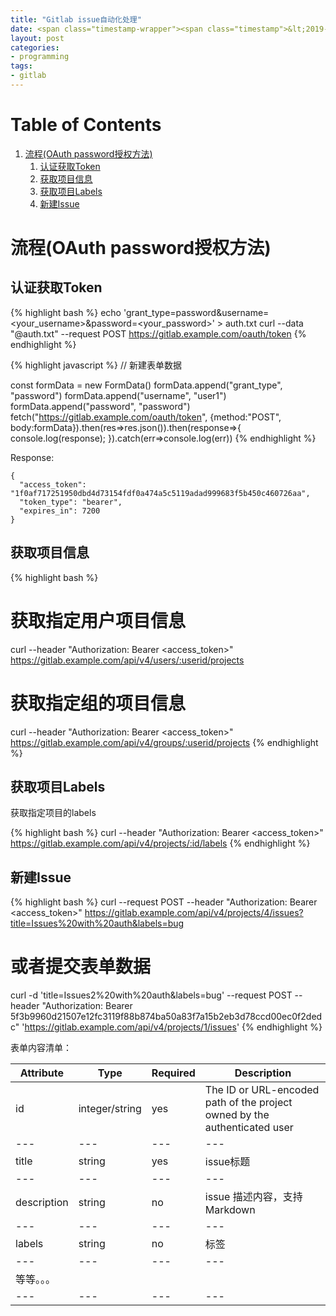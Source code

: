 ```yaml
---
title: "Gitlab issue自动化处理"
date: <span class="timestamp-wrapper"><span class="timestamp">&lt;2019-06-30 日 17:57&gt;</span></span>
layout: post
categories: 
- programming
tags: 
- gitlab
---
```


# Table of Contents

1.  [流程(OAuth password授权方法)](#org7af2354)
    1.  [认证获取Token](#org7cdec98)
    2.  [获取项目信息](#org94e29ba)
    3.  [获取项目Labels](#orgb64ad49)
    4.  [新建Issue](#orgdcae09c)


<a id="org7af2354"></a>

# 流程(OAuth password授权方法)


<a id="org7cdec98"></a>

## 认证获取Token

{% highlight bash %}
echo 'grant_type=password&username=<your_username>&password=<your_password>' > auth.txt
curl --data "@auth.txt" --request POST https://gitlab.example.com/oauth/token
{% endhighlight %}

{% highlight javascript %}
// 新建表单数据

const formData = new FormData()
formData.append("grant_type", "password")
formData.append("username", "user1")
formData.append("password", "password")
fetch("https://gitlab.example.com/oauth/token", {method:"POST", body:formData}).then(res=>res.json()).then(response=>{
    console.log(response);
}).catch(err=>console.log(err))
{% endhighlight %}

Response:

    {
      "access_token": "1f0af717251950dbd4d73154fdf0a474a5c5119adad999683f5b450c460726aa",
      "token_type": "bearer",
      "expires_in": 7200
    }


<a id="org94e29ba"></a>

## 获取项目信息

{% highlight bash %}
# 获取指定用户项目信息
curl --header "Authorization: Bearer <access_token>" https://gitlab.example.com/api/v4/users/:userid/projects

# 获取指定组的项目信息
curl --header "Authorization: Bearer <access_token>" https://gitlab.example.com/api/v4/groups/:userid/projects
{% endhighlight %}


<a id="orgb64ad49"></a>

## 获取项目Labels

获取指定项目的labels

{% highlight bash %}
curl --header "Authorization: Bearer <access_token>" https://gitlab.example.com/api/v4/projects/:id/labels
{% endhighlight %}


<a id="orgdcae09c"></a>

## 新建Issue

{% highlight bash %}
curl --request POST --header "Authorization: Bearer <access_token>" https://gitlab.example.com/api/v4/projects/4/issues?title=Issues%20with%20auth&labels=bug

# 或者提交表单数据
curl -d 'title=Issues2%20with%20auth&labels=bug' --request POST --header "Authorization: Bearer 5f3b9960d21507e12fc3119f88b874ba50a83f7a15b2eb3d78ccd00ec0f2dedc" 'https://gitlab.example.com/api/v4/projects/1/issues'
{% endhighlight %}

表单内容清单：

| Attribute | Type | Required | Description |
|---|---|---|---|
| id | integer/string | yes | The ID or URL-encoded path of the project owned by the authenticated user |
|---|---|---|---|
| title | string | yes | issue标题 |
|---|---|---|---|
| description | string | no | issue 描述内容，支持Markdown |
|---|---|---|---|
| labels | string | no | 标签 |
|---|---|---|---|
| 等等。。。 | | | |
|---|---|---|---|
